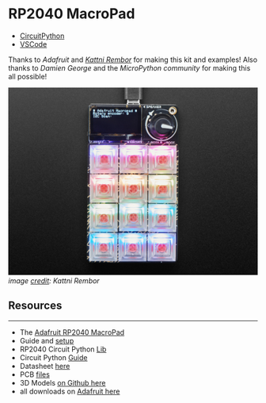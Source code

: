 # RP2040 MacroPad

- [CircuitPython](https://circuitpython.org/) 
- [VSCode](https://code.visualstudio.com/)

 Thanks to *Adafruit* and [*Kattni Rembor*](https://github.com/sponsors/kattni) for making this kit and examples!
 Also thanks to *Damien George* and the *MicroPython community* for making this all possible!

![Image showing the Macropad from top down. It has 12 rgb buttons with a small OLED screen and a rotary switch. It glows with led lights in a rainbow of colors.](docs\adafruit_products_MacroPad_top_glow.jpg)*image [credit](https://learn.adafruit.com/adafruit-macropad-rp2040):  Kattni Rembor*

## Resources
---

- The [Adafruit RP2040 MacroPad](https://learn.adafruit.com/adafruit-macropad-rp2040)
- Guide and [setup](https://learn.adafruit.com/adafruit-macropad-rp2040)
- RP2040 Circuit Python [Lib](https://circuitpython.org/board/adafruit_macropad_rp2040/)
- Circuit Python [Guide](https://learn.adafruit.com/welcome-to-circuitpython/installing-circuitpython)
- Datasheet [here](https://datasheets.raspberrypi.com/rp2040/rp2040-datasheet.pdf)
- PCB [files](https://github.com/adafruit/Adafruit-MacroPad-RP2040-PCB)
- 3D Models [on Github here](https://github.com/adafruit/Adafruit_CAD_Parts/tree/main/5128%20MacroPad%20RP2040%20Kit)
- all downloads on [Adafruit here](https://learn.adafruit.com/adafruit-macropad-rp2040/downloads)